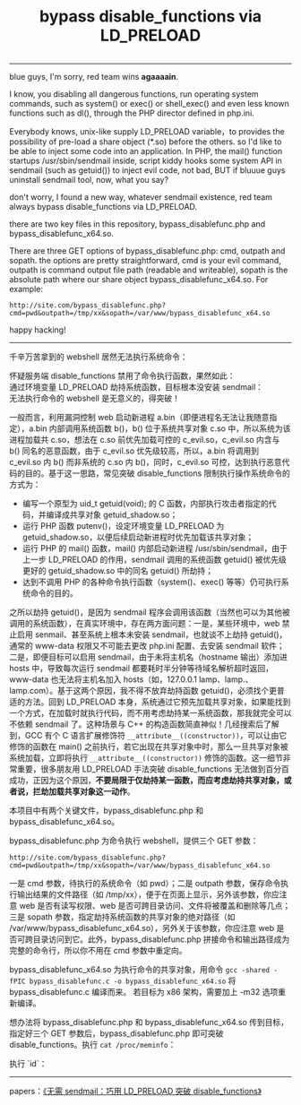 
<h1 align="center">bypass disable_functions via LD_PRELOAD</h1>
<div align="center">
<img src="https://github.com/yangyangwithgnu/bypass_disablefunc_via_LD_PRELOAD/blob/master/bruce_lee.jpg" alt=""/><br>
</div>
<hr />

blue guys, I'm sorry, red team wins **agaaaain**.

I know, you disabling all dangerous functions, run operating system commands, such as system() or exec() or shell_exec() and even less known functions such as dl(), through the PHP director defined in php.ini. 

Everybody knows, unix-like supply LD_PRELOAD variable，to provides the possibility of pre-load a share object (*.so) before the others. so I'd like to be able to inject some code into an application. In PHP, the mail() function startups /usr/sbin/sendmail inside, script kiddy hooks some system API in sendmail (such as getuid()) to inject evil code, not bad, BUT if bluuue guys uninstall sendmail tool, now, what you say?

don't worry, I found a new way, whatever sendmail existence, red team always bypass disable_functions via LD_PRELOAD. 

there are two key files in this repository, bypass_disablefunc.php and bypass_disablefunc_x64.so. 

There are three GET options of bypass_disablefunc.php: cmd, outpath and sopath. the options are pretty straightforward, cmd is your evil command, outpath is command output file path (readable and writeable), sopath is the absolute path where our share object bypass_disablefunc_x64.so. For example:
```
http://site.com/bypass_disablefunc.php?cmd=pwd&outpath=/tmp/xx&sopath=/var/www/bypass_disablefunc_x64.so
```

happy hacking! 
<hr />
 
千辛万苦拿到的 webshell 居然无法执行系统命令：
<div align="center">
<img src="https://github.com/yangyangwithgnu/bypass_disablefunc_via_LD_PRELOAD/blob/master/%E6%97%A0%E6%B3%95%E6%89%A7%E8%A1%8C%E7%B3%BB%E7%BB%9F%E5%91%BD%E4%BB%A4.png" alt=""/><br>
</div>
怀疑服务端 disable_functions 禁用了命令执行函数，果然如此：
<div align="center">
<img src="https://github.com/yangyangwithgnu/bypass_disablefunc_via_LD_PRELOAD/blob/master/disable_functions%20%E7%A6%81%E7%94%A8%E5%91%BD%E4%BB%A4%E6%89%A7%E8%A1%8C%E5%87%BD%E6%95%B0.png" alt=""/><br>
</div>
通过环境变量 LD_PRELOAD 劫持系统函数，目标根本没安装 sendmail：
<div align="center">
<img src="https://github.com/yangyangwithgnu/bypass_disablefunc_via_LD_PRELOAD/blob/master/%E6%97%A0%E6%B3%95%E4%BD%BF%E7%94%A8%20sendmail.png" alt=""/><br>
</div>
无法执行命令的 webshell 是无意义的，得突破！  

一般而言，利用漏洞控制 web 启动新进程 a.bin（即便进程名无法让我随意指定），a.bin 内部调用系统函数 b()，b() 位于系统共享对象 c.so 中，所以系统为该进程加载共 c.so，想法在 c.so 前优先加载可控的 c_evil.so，c_evil.so 内含与 b() 同名的恶意函数，由于 c_evil.so 优先级较高，所以，a.bin 将调用到 c_evil.so 内 b() 而非系统的 c.so 内 b()，同时，c_evil.so 可控，达到执行恶意代码的目的。基于这一思路，常见突破 disable_functions 限制执行操作系统命令的方式为：
  * 编写一个原型为 uid_t getuid(void); 的 C 函数，内部执行攻击者指定的代码，并编译成共享对象 getuid_shadow.so；
  * 运行 PHP 函数 putenv()，设定环境变量 LD_PRELOAD 为 getuid_shadow.so，以便后续启动新进程时优先加载该共享对象；
  * 运行 PHP 的 mail() 函数，mail() 内部启动新进程 /usr/sbin/sendmail，由于上一步 LD_PRELOAD 的作用，sendmail 调用的系统函数 getuid() 被优先级更好的 getuid_shadow.so 中的同名 getuid() 所劫持；
  * 达到不调用 PHP 的各种命令执行函数（system()、exec() 等等）仍可执行系统命令的目的。

之所以劫持 getuid()，是因为 sendmail 程序会调用该函数（当然也可以为其他被调用的系统函数），在真实环境中，存在两方面问题：一是，某些环境中，web 禁止启用 senmail、甚至系统上根本未安装 sendmail，也就谈不上劫持 getuid()，通常的 www-data 权限又不可能去更改 php.ini 配置、去安装 sendmail 软件；二是，即便目标可以启用 sendmail，由于未将主机名（hostname 输出）添加进 hosts 中，导致每次运行 sendmail 都要耗时半分钟等待域名解析超时返回，www-data 也无法将主机名加入 hosts（如，127.0.0.1	lamp、lamp.、lamp.com）。基于这两个原因，我不得不放弃劫持函数 getuid()，必须找个更普适的方法。回到 LD_PRELOAD 本身，系统通过它预先加载共享对象，如果能找到一个方式，在加载时就执行代码，而不用考虑劫持某一系统函数，那我就完全可以不依赖 sendmail 了。这种场景与 C++ 的构造函数简直神似！几经搜索后了解到，GCC 有个 C 语言扩展修饰符 `__attribute__((constructor))`，可以让由它修饰的函数在 main() 之前执行，若它出现在共享对象中时，那么一旦共享对象被系统加载，立即将执行 `__attribute__((constructor))` 修饰的函数。这一细节非常重要，很多朋友用 LD_PRELOAD 手法突破 disable_functions 无法做到百分百成功，正因为这个原因，**不要局限于仅劫持某一函数，而应考虑劫持共享对象，或者说，拦劫加载共享对象这一动作**。

本项目中有两个关键文件，bypass_disablefunc.php 和 bypass_disablefunc_x64.so。 

bypass_disablefunc.php 为命令执行 webshell，提供三个 GET 参数：
```
http://site.com/bypass_disablefunc.php?cmd=pwd&outpath=/tmp/xx&sopath=/var/www/bypass_disablefunc_x64.so
```
一是 cmd 参数，待执行的系统命令（如 pwd）；二是 outpath 参数，保存命令执行输出结果的文件路径（如 /tmp/xx），便于在页面上显示，另外该参数，你应注意 web 是否有读写权限、web 是否可跨目录访问、文件将被覆盖和删除等几点；三是 sopath 参数，指定劫持系统函数的共享对象的绝对路径（如 /var/www/bypass_disablefunc_x64.so），另外关于该参数，你应注意 web 是否可跨目录访问到它。此外，bypass_disablefunc.php 拼接命令和输出路径成为完整的命令行，所以你不用在 cmd 参数中重定向。

bypass_disablefunc_x64.so 为执行命令的共享对象，用命令 `gcc -shared -fPIC bypass_disablefunc.c -o bypass_disablefunc_x64.so` 将 bypass_disablefunc.c 编译而来。
若目标为 x86 架构，需要加上 -m32 选项重新编译。

想办法将 bypass_disablefunc.php 和 bypass_disablefunc_x64.so 传到目标，指定好三个 GET 参数后，bypass_disablefunc.php 即可突破 disable_functions。执行 `cat /proc/meminfo`：
<div align="center">
<img src="https://github.com/yangyangwithgnu/bypass_disablefunc_via_LD_PRELOAD/blob/master/%E6%88%90%E5%8A%9F%E7%BB%95%E8%BF%87%20disable_functions.png" alt=""/><br>
</div>
执行 `id`：
<div align="center">
<img src="https://github.com/yangyangwithgnu/bypass_disablefunc_via_LD_PRELOAD/blob/master/%E7%AA%81%E7%A0%B4%20disable_functions%20%E6%88%90%E5%8A%9F%E6%89%A7%E8%A1%8C%E5%91%BD%E4%BB%A4.png" alt=""/><br>
</div>
<hr />

papers：[《无需 sendmail：巧用 LD_PRELOAD 突破 disable_functions》](https://www.freebuf.com/web/192052.html  "《无需 sendmail：巧用 LD_PRELOAD 突破 disable_functions》")

